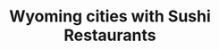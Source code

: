 ---
layout: state
title: Wyoming cities with Sushi Restaurants
permalink: /wyoming/
stateAbbr: WY
stateName: Wyoming
place_type: Sushi Restaurant
---